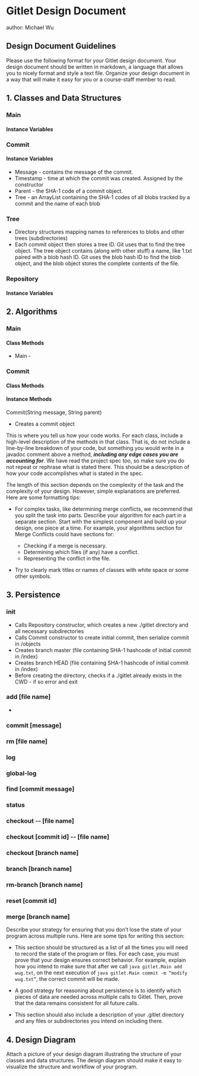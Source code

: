 # Gitlet Design Document
author: Michael Wu

## Design Document Guidelines

Please use the following format for your Gitlet design document. Your design
document should be written in markdown, a language that allows you to nicely 
format and style a text file. Organize your design document in a way that 
will make it easy for you or a course-staff member to read.  

## 1. Classes and Data Structures

### Main

#### Instance Variables


### Commit

#### Instance Variables
* Message - contains the message of the commit.
* Timestamp - time at which the commit was created. Assigned by the constructor
* Parent - the SHA-1 code of a commit object.
* Tree - an ArrayList containing the SHA-1 codes of all blobs tracked by a commit and the name of each blob

### Tree
* Directory structures mapping names to references to blobs and other trees (subdirectories)
* Each commit object then stores a tree ID. Git uses that to find the tree object. The tree object contains (along with other stuff) a name, like 1.txt paired with a blob hash ID. Git uses the blob hash ID to find the blob object, and the blob object stores the complete contents of the file.
### Repository

#### Instance Variables

## 2. Algorithms

### Main

#### Class Methods
* Main - 

### Commit

#### Class Methods

#### Instance Methods
Commit(String message, String parent)
* Creates a commit object

This is where you tell us how your code works. For each class, include
a high-level description of the methods in that class. That is, do not
include a line-by-line breakdown of your code, but something you would
write in a javadoc comment above a method, ***including any edge cases
you are accounting for***. We have read the project spec too, so make
sure you do not repeat or rephrase what is stated there.  This should
be a description of how your code accomplishes what is stated in the
spec.


The length of this section depends on the complexity of the task and
the complexity of your design. However, simple explanations are
preferred. Here are some formatting tips:

* For complex tasks, like determining merge conflicts, we recommend
  that you split the task into parts. Describe your algorithm for each
  part in a separate section. Start with the simplest component and
  build up your design, one piece at a time. For example, your
  algorithms section for Merge Conflicts could have sections for:

   * Checking if a merge is necessary.
   * Determining which files (if any) have a conflict.
   * Representing the conflict in the file.
  
* Try to clearly mark titles or names of classes with white space or
  some other symbols.

## 3. Persistence

### init 
* Calls Repository constructor, which creates a new ./gitlet directory and all necessary subdirectories
* Calls Commit constructor to create initial commit, then serialize commit in /objects
* Creates branch master (file containing SHA-1 hashcode of initial commit in /index)
* Creates branch HEAD (file containing SHA-1 hashcode of initial commit in /index)
* Before creating the directory, checks if a ./gitlet already exists in the CWD - if so error and exit
### add [file name]
* 
### commit [message]

### rm [file name]

### log

### global-log

### find [commit message]

### status

### checkout -- [file name]

### checkout [commit id] -- [file name]

### checkout [branch name]

### branch [branch name]

### rm-branch [branch name]

### reset [commit id]

### merge [branch name]


Describe your strategy for ensuring that you don’t lose the state of your program
across multiple runs. Here are some tips for writing this section:

* This section should be structured as a list of all the times you
  will need to record the state of the program or files. For each
  case, you must prove that your design ensures correct behavior. For
  example, explain how you intend to make sure that after we call
       `java gitlet.Main add wug.txt`,
  on the next execution of
       `java gitlet.Main commit -m “modify wug.txt”`, 
  the correct commit will be made.
  
* A good strategy for reasoning about persistence is to identify which
  pieces of data are needed across multiple calls to Gitlet. Then,
  prove that the data remains consistent for all future calls.
  
* This section should also include a description of your .gitlet
  directory and any files or subdirectories you intend on including
  there.

## 4. Design Diagram

Attach a picture of your design diagram illustrating the structure of your
classes and data structures. The design diagram should make it easy to 
visualize the structure and workflow of your program.

